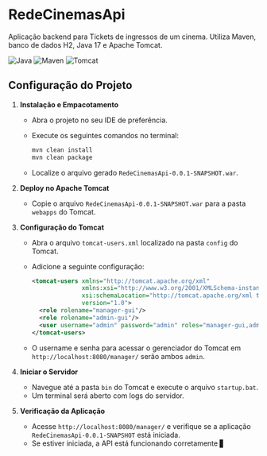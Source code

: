 # RedeCinemasApi

Aplicação backend para Tickets de ingressos de um cinema. Utiliza Maven, banco de dados H2, Java 17 e Apache Tomcat.

![Java](https://img.shields.io/badge/Java-17-blue)
![Maven](https://img.shields.io/badge/Maven-3.6.3-blue)
![Tomcat](https://img.shields.io/badge/Tomcat-10.1.39-yellow)

## Configuração do Projeto

1. **Instalação e Empacotamento**
   - Abra o projeto no seu IDE de preferência.
   - Execute os seguintes comandos no terminal:

     ```sh
     mvn clean install
     mvn clean package
     ```

   - Localize o arquivo gerado `RedeCinemasApi-0.0.1-SNAPSHOT.war`.

2. **Deploy no Apache Tomcat**
   - Copie o arquivo `RedeCinemasApi-0.0.1-SNAPSHOT.war` para a pasta `webapps` do Tomcat.

3. **Configuração do Tomcat**
   - Abra o arquivo `tomcat-users.xml` localizado na pasta `config` do Tomcat.
   - Adicione a seguinte configuração:

     ```xml
     <tomcat-users xmlns="http://tomcat.apache.org/xml"
                   xmlns:xsi="http://www.w3.org/2001/XMLSchema-instance"
                   xsi:schemaLocation="http://tomcat.apache.org/xml tomcat-users.xsd"
                   version="1.0">
       <role rolename="manager-gui"/>
       <role rolename="admin-gui"/>
       <user username="admin" password="admin" roles="manager-gui,admin-gui"/>
     </tomcat-users>
     ```

   - O username e senha para acessar o gerenciador do Tomcat em `http://localhost:8080/manager/` serão ambos `admin`.

4. **Iniciar o Servidor**
   - Navegue até a pasta `bin` do Tomcat e execute o arquivo `startup.bat`.
   - Um terminal será aberto com logs do servidor.

5. **Verificação da Aplicação**
   - Acesse `http://localhost:8080/manager/` e verifique se a aplicação `RedeCinemasApi-0.0.1-SNAPSHOT` está iniciada.
   - Se estiver iniciada, a API está funcionando corretamente ▋
